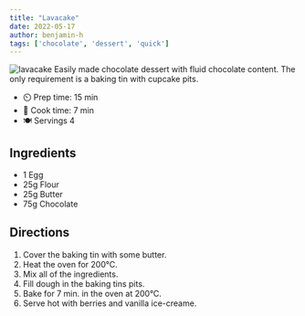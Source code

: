 ```yaml
---
title: "Lavacake"
date: 2022-05-17
author: benjamin-h
tags: ['chocolate', 'dessert', 'quick']
---
```


![lavacake](/pix/lavacake.webp)
Easily made chocolate dessert with fluid chocolate content. The only requirement is a baking tin with cupcake pits.

- ⏲️ Prep time: 15 min
- 🍳 Cook time: 7 min
- 🍽️ Servings 4

## Ingredients

- 1 Egg
- 25g Flour
- 25g Butter
- 75g Chocolate

## Directions
1. Cover the baking tin with some butter.
2. Heat the oven for 200°C.
3. Mix all of the ingredients.
4. Fill dough in the baking tins pits.
5. Bake for 7 min. in the oven at 200°C.
6. Serve hot with berries and vanilla ice-creame.

